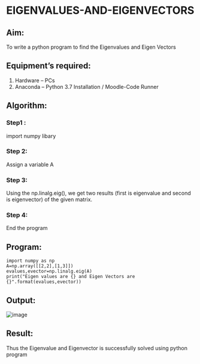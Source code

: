 # EIGENVALUES-AND-EIGENVECTORS
## Aim:
To write a python program to find the Eigenvalues and Eigen Vectors
## Equipment’s required:
1. 	Hardware – PCs
2. 	Anaconda – Python 3.7 Installation / Moodle-Code Runner
## Algorithm:
### Step1 : 
import numpy libary 
### Step 2: 
Assign a variable A
### Step 3:
Using the np.linalg.eig(),  we get two results (first is eigenvalue and second is eigenvector) of the given matrix.
### Step 4: 
End the program

## Program:
```
import numpy as np
A=np.array([[2,2],[1,3]])
evalues,evector=np.linalg.eig(A)
print("Eigen values are {} and Eigen Vectors are {}".format(evalues,evector))
```
## Output:
![image](https://user-images.githubusercontent.com/119559022/229991551-fdd283f2-831c-436f-95c4-3656922a5e32.png)

## Result:
Thus the Eigenvalue and Eigenvector is successfully solved using python program
